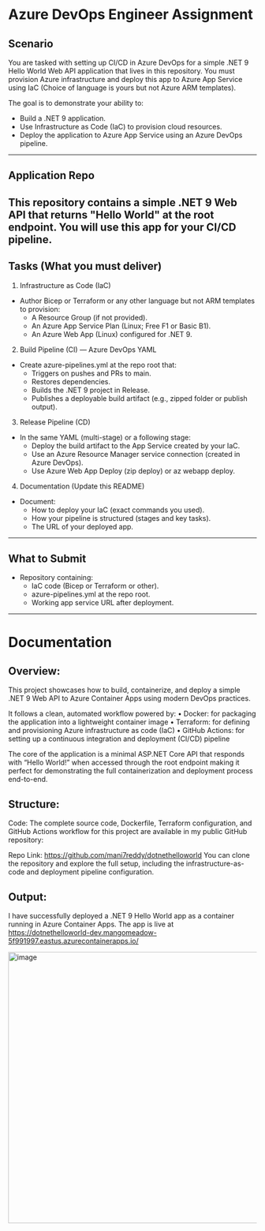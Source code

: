 # Azure DevOps Engineer Assignment

## Scenario

You are tasked with setting up CI/CD in Azure DevOps for a simple .NET 9 Hello World Web API application that lives in this repository. 
You must provision Azure infrastructure and deploy this app to Azure App Service using IaC (Choice of language is yours but not Azure ARM templates).

The goal is to demonstrate your ability to:
- Build a .NET 9 application.
- Use Infrastructure as Code (IaC) to provision cloud resources.
- Deploy the application to Azure App Service using an Azure DevOps pipeline.

---

## Application Repo

This repository contains a simple .NET 9 Web API that returns "Hello World" at the root endpoint. You will use this app for your CI/CD pipeline.
---

## Tasks (What you must deliver)

1) Infrastructure as Code (IaC)
- Author Bicep or Terraform or any other language but not ARM templates to provision:
  - A Resource Group (if not provided).
  - An Azure App Service Plan (Linux; Free F1 or Basic B1).
  - An Azure Web App (Linux) configured for .NET 9.

2) Build Pipeline (CI) — Azure DevOps YAML
- Create azure-pipelines.yml at the repo root that:
  - Triggers on pushes and PRs to main.
  - Restores dependencies.
  - Builds the .NET 9 project in Release.
  - Publishes a deployable build artifact (e.g., zipped folder or publish output).

3) Release Pipeline (CD)
- In the same YAML (multi-stage) or a following stage:
  - Deploy the build artifact to the App Service created by your IaC.
  - Use an Azure Resource Manager service connection (created in Azure DevOps).
  - Use Azure Web App Deploy (zip deploy) or az webapp deploy.

4) Documentation (Update this README)
- Document:
  - How to deploy your IaC (exact commands you used).
  - How your pipeline is structured (stages and key tasks).
  - The URL of your deployed app.

---



## What to Submit

- Repository containing:
  - IaC code (Bicep or Terraform or other).
  - azure-pipelines.yml at the repo root.
  - Working app service URL after deployment.

---

# Documentation


## Overview:

This project showcases how to build, containerize, and deploy a simple .NET 9 Web API to Azure Container Apps using modern DevOps practices.

It follows a clean, automated workflow powered by:
•	Docker: for packaging the application into a lightweight container image
•	Terraform: for defining and provisioning Azure infrastructure as code (IaC)
•	GitHub Actions: for setting up a continuous integration and deployment (CI/CD) pipeline

The core of the application is a minimal ASP.NET Core API that responds with “Hello World!” when accessed through the root endpoint making it perfect for demonstrating the full containerization and deployment process end-to-end.

## Structure:

Code: The complete source code, Dockerfile, Terraform configuration, and GitHub Actions workflow for this project are available in my public GitHub repository:

Repo Link: https://github.com/mani7reddy/dotnethelloworld
You can clone the repository and explore the full setup, including the infrastructure-as-code and deployment pipeline configuration.

## Output:
I have successfully deployed a .NET 9 Hello World app as a container running in Azure Container Apps. 
The app is live at https://dotnethelloworld-dev.mangomeadow-5f991997.eastus.azurecontainerapps.io/

<img width="975" height="550" alt="image" src="https://github.com/user-attachments/assets/4b32c9c9-16a3-454b-bfef-3dce161e52d5" />

 
